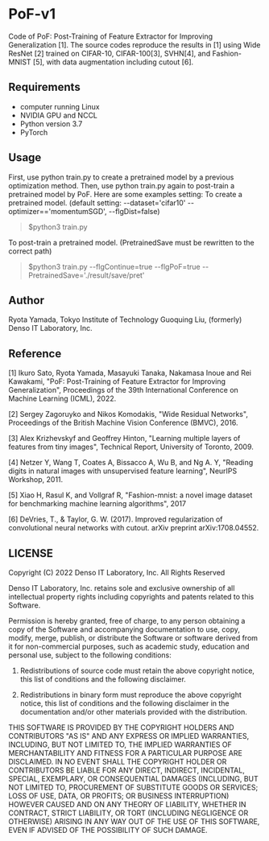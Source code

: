 # PoF-v1
Code of PoF: Post-Training of Feature Extractor for Improving Generalization [1].  The source codes reproduce the results in [1] using Wide ResNet [2] trained on CIFAR-10, CIFAR-100[3], SVHN[4], and Fashion-MNIST [5], with data augmentation including cutout [6].

## Requirements

- computer running Linux
- NVIDIA GPU and NCCL
- Python version 3.7
- PyTorch

## Usage

First, use python train.py to create a pretrained model by a previous optimization method. 
Then, use python train.py again to post-train a pretrained model by PoF.
Here are some examples setting:
To create a pretrained model.  (default setting: --dataset='cifar10' --optimizer=='momentumSGD', --flgDist=false)
> $python3 train.py 

To post-train a pretrained model.  (PretrainedSave must be rewritten to the correct path)
> $python3 train.py --flgContinue=true --flgPoF=true --PretrainedSave='./result/save/pret'

## Author

Ryota Yamada, Tokyo Institute of Technology
Guoquing Liu, (formerly) Denso IT Laboratory, Inc.


## Reference

[1] Ikuro Sato, Ryota Yamada, Masayuki Tanaka, Nakamasa Inoue and Rei Kawakami, "PoF: Post-Training of Feature Extractor for Improving Generalization", Proceedings of the 39th International Conference on Machine Learning (ICML), 2022.

[2] Sergey Zagoruyko and Nikos Komodakis, "Wide Residual Networks", Proceedings of the British Machine Vision Conference (BMVC), 2016.

[3] Alex Krizhevskyf and Geoffrey Hinton, "Learning multiple layers of features from tiny images", Technical Report, University of Toronto, 2009.

[4] Netzer Y, Wang T, Coates A, Bissacco A, Wu B, and Ng A. Y, "Reading digits in natural images with unsupervised feature learning", NeurIPS Workshop, 2011.

[5] Xiao H, Rasul K, and Vollgraf R, "Fashion-mnist: a novel image dataset for benchmarking machine learning algorithms", 2017

[6] DeVries, T., & Taylor, G. W. (2017). Improved regularization of convolutional neural networks with cutout. arXiv preprint arXiv:1708.04552.

## LICENSE

Copyright (C) 2022 Denso IT Laboratory, Inc.
All Rights Reserved

Denso IT Laboratory, Inc. retains sole and exclusive ownership of all
intellectual property rights including copyrights and patents related to this
Software.

Permission is hereby granted, free of charge, to any person obtaining a copy
of the Software and accompanying documentation to use, copy, modify, merge,
publish, or distribute the Software or software derived from it for
non-commercial purposes, such as academic study, education and personal use,
subject to the following conditions:

1. Redistributions of source code must retain the above copyright notice,
this list of conditions and the following disclaimer.

2. Redistributions in binary form must reproduce the above copyright notice,
this list of conditions and the following disclaimer in the documentation
and/or other materials provided with the distribution.

THIS SOFTWARE IS PROVIDED BY THE COPYRIGHT HOLDERS AND CONTRIBUTORS "AS IS"
AND ANY EXPRESS OR IMPLIED WARRANTIES, INCLUDING, BUT NOT LIMITED TO, THE
IMPLIED WARRANTIES OF MERCHANTABILITY AND FITNESS FOR A PARTICULAR PURPOSE
ARE DISCLAIMED. IN NO EVENT SHALL THE COPYRIGHT HOLDER OR CONTRIBUTORS BE
LIABLE FOR ANY DIRECT, INDIRECT, INCIDENTAL, SPECIAL, EXEMPLARY, OR
CONSEQUENTIAL DAMAGES (INCLUDING, BUT NOT LIMITED TO, PROCUREMENT OF
SUBSTITUTE GOODS OR SERVICES; LOSS OF USE, DATA, OR PROFITS; OR BUSINESS
INTERRUPTION) HOWEVER CAUSED AND ON ANY THEORY OF LIABILITY, WHETHER IN
CONTRACT, STRICT LIABILITY, OR TORT (INCLUDING NEGLIGENCE OR OTHERWISE)
ARISING IN ANY WAY OUT OF THE USE OF THIS SOFTWARE, EVEN IF ADVISED OF THE
POSSIBILITY OF SUCH DAMAGE.
